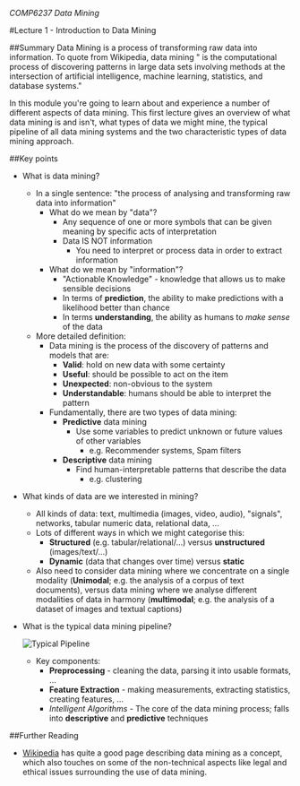 *COMP6237 Data Mining*

#Lecture 1 - Introduction to Data Mining

##Summary
Data Mining is a process of transforming raw data into information. To quote from Wikipedia, data mining " is the computational process of discovering patterns in large data sets involving methods at the intersection of artificial intelligence, machine learning, statistics, and database systems." 

In this module you're going to learn about and experience a number of different aspects of data mining. This first lecture gives an overview of what data mining is and isn't, what types of data we might mine, the typical pipeline of all data mining systems and the two characteristic types of data mining approach.

##Key points

* What is data mining? 
	* In a single sentence: "the process of analysing and transforming raw data into information"
		* What do we mean by "data"?
			* Any sequence of one or more symbols that can be given meaning by specific acts of interpretation
			* Data IS NOT information
				* You need to interpret or process data in order to extract information
		* What do we mean by "information"?
			* "Actionable Knowledge" - knowledge that allows us to make sensible decisions
			* In terms of **prediction**, the ability to make predictions with a likelihood better than chance
			* In terms **understanding**, the ability as humans to *make sense* of the data
	* More detailed definition:
		* Data mining is the process of the discovery of patterns and models that are:
			* **Valid**: hold on new data with some certainty
			* **Useful**: should be possible to act on the item
			* **Unexpected**: non-obvious to the system
			* **Understandable**: humans should be able to interpret the pattern
		* Fundamentally, there are two types of data mining:
			* **Predictive** data mining
				* Use some variables to predict unknown or future values of other variables
					* e.g. Recommender systems, Spam filters
			* **Descriptive** data mining
				* Find human-interpretable patterns that describe the data
					* e.g. clustering
* What kinds of data are we interested in mining?
	* All kinds of data: text, multimedia (images, video, audio), "signals", networks, tabular numeric data, relational data, ...
	* Lots of different ways in which we might categorise this:
		* **Structured** (e.g. tabular/relational/...) versus **unstructured** (images/text/...)
		* **Dynamic** (data that changes over time) versus **static** 
	* Also need to consider data mining where we concentrate on a single modality (**Unimodal**; e.g. the analysis of a corpus of text documents), versus data mining where we analyse different modalities of data in harmony (**multimodal**; e.g. the analysis of a dataset of images and textual captions)
* What is the typical data mining pipeline?
	
	![Typical Pipeline](https://raw.githubusercontent.com/jonhare/COMP6237/master/app/src/main/resources/uk/ac/soton/ecs/comp6237/l1/l1.025.jpeg)	

	* Key components:
		* **Preprocessing** - cleaning the data, parsing it into usable formats, ...
		* **Feature Extraction** - making measurements, extracting statistics, creating features, ...
		* *Intelligent Algorithms* - The core of the data mining process; falls into **descriptive** and **predictive** techniques

##Further Reading

* [Wikipedia](https://en.wikipedia.org/wiki/Data_mining) has quite a good page describing data mining as a concept, which also touches on some of the non-technical aspects like legal and ethical issues surrounding the use of data mining.

